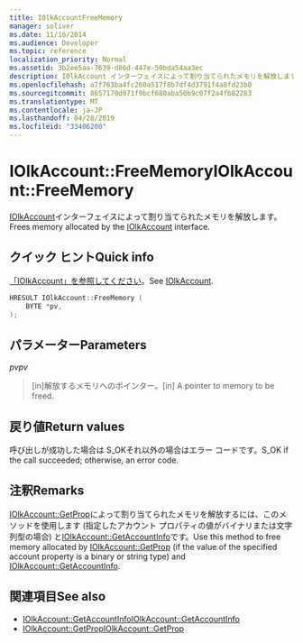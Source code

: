 ```yaml
---
title: IOlkAccountFreeMemory
manager: soliver
ms.date: 11/16/2014
ms.audience: Developer
ms.topic: reference
localization_priority: Normal
ms.assetid: 3b2ee5aa-7639-d86d-447e-50bda54aa3ec
description: IOlkAccount インターフェイスによって割り当てられたメモリを解放します。
ms.openlocfilehash: a7f763ba4fc260a517f8b7df4d3791f4a8fd23b0
ms.sourcegitcommit: 8657170d071f9bcf680aba50b9c07f2a4fb82283
ms.translationtype: MT
ms.contentlocale: ja-JP
ms.lasthandoff: 04/28/2019
ms.locfileid: "33406200"
---
```

# <a name="iolkaccountfreememory"></a><span data-ttu-id="65eea-103">IOlkAccount::FreeMemory</span><span class="sxs-lookup"><span data-stu-id="65eea-103">IOlkAccount::FreeMemory</span></span>

<span data-ttu-id="65eea-104">[IOlkAccount](iolkaccount.md)インターフェイスによって割り当てられたメモリを解放します。</span><span class="sxs-lookup"><span data-stu-id="65eea-104">Frees memory allocated by the [IOlkAccount](iolkaccount.md) interface.</span></span> 
  
## <a name="quick-info"></a><span data-ttu-id="65eea-105">クイック ヒント</span><span class="sxs-lookup"><span data-stu-id="65eea-105">Quick info</span></span>

<span data-ttu-id="65eea-106">[「IOlkAccount」を参照してください](iolkaccount.md)。</span><span class="sxs-lookup"><span data-stu-id="65eea-106">See [IOlkAccount](iolkaccount.md).</span></span>
  
```cpp
HRESULT IOlkAccount::FreeMemory (  
    BYTE *pv, 
); 

```

## <a name="parameters"></a><span data-ttu-id="65eea-107">パラメーター</span><span class="sxs-lookup"><span data-stu-id="65eea-107">Parameters</span></span>

<span data-ttu-id="65eea-108">_pv_</span><span class="sxs-lookup"><span data-stu-id="65eea-108">_pv_</span></span>
  
> <span data-ttu-id="65eea-109">[in]解放するメモリへのポインター。</span><span class="sxs-lookup"><span data-stu-id="65eea-109">[in] A pointer to memory to be freed.</span></span>
    
## <a name="return-values"></a><span data-ttu-id="65eea-110">戻り値</span><span class="sxs-lookup"><span data-stu-id="65eea-110">Return values</span></span>

<span data-ttu-id="65eea-111">呼び出しが成功した場合は S_OKそれ以外の場合はエラー コードです。</span><span class="sxs-lookup"><span data-stu-id="65eea-111">S_OK if the call succeeded; otherwise, an error code.</span></span>
  
## <a name="remarks"></a><span data-ttu-id="65eea-112">注釈</span><span class="sxs-lookup"><span data-stu-id="65eea-112">Remarks</span></span>

<span data-ttu-id="65eea-113">[IOlkAccount::GetProp](iolkaccount-getprop.md)によって割り当てられたメモリを解放するには、このメソッドを使用します (指定したアカウント プロパティの値がバイナリまたは文字列型の場合) と[IOlkAccount::GetAccountInfo](iolkaccount-getaccountinfo.md)です。</span><span class="sxs-lookup"><span data-stu-id="65eea-113">Use this method to free memory allocated by [IOlkAccount::GetProp](iolkaccount-getprop.md) (if the value of the specified account property is a binary or string type) and [IOlkAccount::GetAccountInfo](iolkaccount-getaccountinfo.md).</span></span>
  
## <a name="see-also"></a><span data-ttu-id="65eea-114">関連項目</span><span class="sxs-lookup"><span data-stu-id="65eea-114">See also</span></span>

- [<span data-ttu-id="65eea-115">IOlkAccount::GetAccountInfo</span><span class="sxs-lookup"><span data-stu-id="65eea-115">IOlkAccount::GetAccountInfo</span></span>](iolkaccount-getaccountinfo.md)  
- [<span data-ttu-id="65eea-116">IOlkAccount::GetProp</span><span class="sxs-lookup"><span data-stu-id="65eea-116">IOlkAccount::GetProp</span></span>](iolkaccount-getprop.md)


